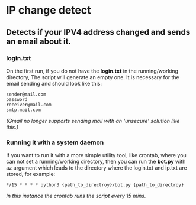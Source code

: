 # IP change detect
## Detects if your IPV4 address changed and sends an email about it.

### login.txt
On the first run, if you do not have the **login.txt** in the running/working directory, The script will generate an empty one.
It is necessary for the email sending and should look like this:
```
sender@mail.com
password
receiver@mail.com
smtp.mail.com
```
_(Gmail no longer supports sending mail with an 'unsecure' solution like this.)_

### Running it with a system daemon
If you want to run it with a more simple utility tool, like crontab, where you can not set a running/working directory, then you can run the **bot.py** with az argument which leads to the directory where the login.txt and ip.txt are stored, for example:
```
*/15 * * * * python3 {path_to_directroy}/bot.py {path_to_directroy}
```
_In this instance the crontab runs the script every 15 mins._